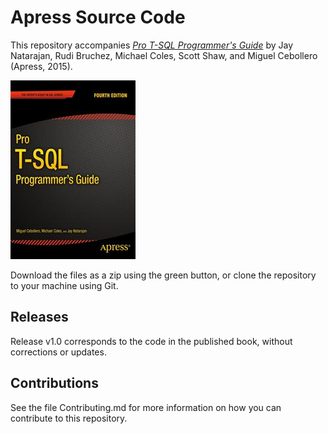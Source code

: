 # Apress Source Code

This repository accompanies [*Pro T-SQL Programmer's Guide*](http://www.apress.com/9781484201466) by Jay Natarajan, Rudi Bruchez, Michael Coles, Scott Shaw, and Miguel Cebollero (Apress, 2015).

![Cover image](9781484201466.jpg)

Download the files as a zip using the green button, or clone the repository to your machine using Git.

## Releases

Release v1.0 corresponds to the code in the published book, without corrections or updates.

## Contributions

See the file Contributing.md for more information on how you can contribute to this repository.
